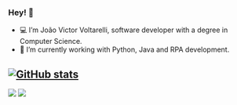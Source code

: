 ### Hey! 🤘

- 💻 I’m João Victor Voltarelli, software developer with a degree in Computer Science.
- 🤖 I’m currently working with Python, Java and RPA development.

## [![GitHub stats](https://github-readme-stats.vercel.app/api?username=joao-voltarelli&show_icons=true)](https://github.com/joao-voltarelli/github-readme-stats)

<a href = "mailto:joaovoltarelli@gmail.com"><img src="https://img.shields.io/badge/Gmail-D14836?style=for-the-badge&logo=gmail&logoColor=white" target="_blank"></a>
<a href = "https://www.linkedin.com/in/joao-voltarelli/"><img src="https://img.shields.io/badge/LinkedIn-0077B5?style=for-the-badge&logo=linkedin&logoColor=white" target="_blank"></a>
